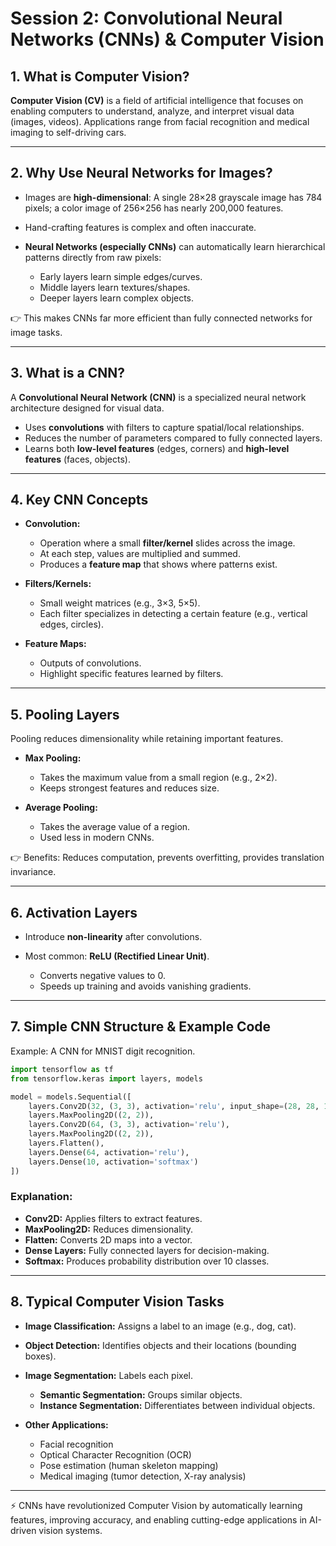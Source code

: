 # Session 2: Convolutional Neural Networks (CNNs) & Computer Vision

## 1. What is Computer Vision?

**Computer Vision (CV)** is a field of artificial intelligence that focuses on enabling computers to understand, analyze, and interpret visual data (images, videos). Applications range from facial recognition and medical imaging to self-driving cars.

---

## 2. Why Use Neural Networks for Images?

* Images are **high-dimensional**: A single 28×28 grayscale image has 784 pixels; a color image of 256×256 has nearly 200,000 features.
* Hand-crafting features is complex and often inaccurate.
* **Neural Networks (especially CNNs)** can automatically learn hierarchical patterns directly from raw pixels:

  * Early layers learn simple edges/curves.
  * Middle layers learn textures/shapes.
  * Deeper layers learn complex objects.

👉 This makes CNNs far more efficient than fully connected networks for image tasks.

---

## 3. What is a CNN?

A **Convolutional Neural Network (CNN)** is a specialized neural network architecture designed for visual data.

* Uses **convolutions** with filters to capture spatial/local relationships.
* Reduces the number of parameters compared to fully connected layers.
* Learns both **low-level features** (edges, corners) and **high-level features** (faces, objects).

---

## 4. Key CNN Concepts

* **Convolution:**

  * Operation where a small **filter/kernel** slides across the image.
  * At each step, values are multiplied and summed.
  * Produces a **feature map** that shows where patterns exist.

* **Filters/Kernels:**

  * Small weight matrices (e.g., 3×3, 5×5).
  * Each filter specializes in detecting a certain feature (e.g., vertical edges, circles).

* **Feature Maps:**

  * Outputs of convolutions.
  * Highlight specific features learned by filters.

---

## 5. Pooling Layers

Pooling reduces dimensionality while retaining important features.

* **Max Pooling:**

  * Takes the maximum value from a small region (e.g., 2×2).
  * Keeps strongest features and reduces size.

* **Average Pooling:**

  * Takes the average value of a region.
  * Used less in modern CNNs.

👉 Benefits: Reduces computation, prevents overfitting, provides translation invariance.

---

## 6. Activation Layers

* Introduce **non-linearity** after convolutions.
* Most common: **ReLU (Rectified Linear Unit)**.

  * Converts negative values to 0.
  * Speeds up training and avoids vanishing gradients.

---

## 7. Simple CNN Structure & Example Code

Example: A CNN for MNIST digit recognition.

```python
import tensorflow as tf
from tensorflow.keras import layers, models

model = models.Sequential([
    layers.Conv2D(32, (3, 3), activation='relu', input_shape=(28, 28, 1)),
    layers.MaxPooling2D((2, 2)),
    layers.Conv2D(64, (3, 3), activation='relu'),
    layers.MaxPooling2D((2, 2)),
    layers.Flatten(),
    layers.Dense(64, activation='relu'),
    layers.Dense(10, activation='softmax')
])
```

### Explanation:

* **Conv2D:** Applies filters to extract features.
* **MaxPooling2D:** Reduces dimensionality.
* **Flatten:** Converts 2D maps into a vector.
* **Dense Layers:** Fully connected layers for decision-making.
* **Softmax:** Produces probability distribution over 10 classes.

---

## 8. Typical Computer Vision Tasks

* **Image Classification:** Assigns a label to an image (e.g., dog, cat).
* **Object Detection:** Identifies objects and their locations (bounding boxes).
* **Image Segmentation:** Labels each pixel.

  * **Semantic Segmentation:** Groups similar objects.
  * **Instance Segmentation:** Differentiates between individual objects.
* **Other Applications:**

  * Facial recognition
  * Optical Character Recognition (OCR)
  * Pose estimation (human skeleton mapping)
  * Medical imaging (tumor detection, X-ray analysis)

---

⚡ CNNs have revolutionized Computer Vision by automatically learning features, improving accuracy, and enabling cutting-edge applications in AI-driven vision systems.
